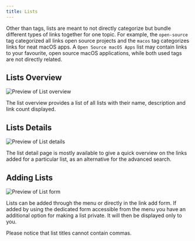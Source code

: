 ```yaml
---
title: Lists
---
```


Other than tags, lists are meant to not directly categorize but bundle different types of links together for one topic.
For example, the `open-source` tag categorized all links open source projects and the `macos` tag categorizes 
links for neat macOS apps. A `Open Source macOS Apps` list may contain links to your favourite, open source macOS
applications, while both used tags are not directly related.

## Lists Overview

![Preview of List overview](/images/screens/v1/linkace_lists_index.png)

The list overview provides a list of all lists with their name, description and link count displayed.

## Lists Details

![Preview of List details](/images/screens/v1/linkace_lists_view.png)

The list detail page is mostly available to give a quick overview on the links added for a particular list, 
as an alternative for the advanced search.

## Adding Lists

![Preview of List form](/images/screens/v1/linkace_lists_add.png)

 Lists can be added through the menu or directly in the link add form. If added by using the dedicated form accessible
 from the menu you have an additional option for making a list private. It will then be displayed only to you.
 
 Please notice that list titles cannot contain commas.
